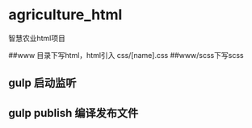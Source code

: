# agriculture_html
智慧农业html项目

##www 目录下写html，html引入 css/[name].css
##www/scss下写scss

## gulp 启动监听
## gulp publish 编译发布文件
